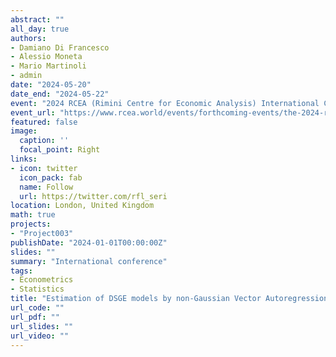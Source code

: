 ```yaml
---
abstract: ""
all_day: true
authors:
- Damiano Di Francesco
- Alessio Moneta
- Mario Martinoli
- admin
date: "2024-05-20"
date_end: "2024-05-22"
event: "2024 RCEA (Rimini Centre for Economic Analysis) International Conference in Economics, Econometrics, and Finance (ICEEF2024)"
event_url: "https://www.rcea.world/events/forthcoming-events/the-2024-rcea-international-conference"
featured: false
image:
  caption: ''
  focal_point: Right
links:
- icon: twitter
  icon_pack: fab
  name: Follow
  url: https://twitter.com/rfl_seri
location: London, United Kingdom
math: true
projects:
- "Project003"
publishDate: "2024-01-01T00:00:00Z"
slides: ""
summary: "International conference"
tags:
- Econometrics
- Statistics
title: "Estimation of DSGE models by non-Gaussian Vector Autoregressions"
url_code: ""
url_pdf: ""
url_slides: ""
url_video: ""
---
```

